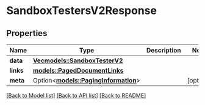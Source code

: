 # SandboxTestersV2Response

## Properties

Name | Type | Description | Notes
------------ | ------------- | ------------- | -------------
**data** | [**Vec<models::SandboxTesterV2>**](SandboxTesterV2.md) |  | 
**links** | [**models::PagedDocumentLinks**](PagedDocumentLinks.md) |  | 
**meta** | Option<[**models::PagingInformation**](PagingInformation.md)> |  | [optional]

[[Back to Model list]](../README.md#documentation-for-models) [[Back to API list]](../README.md#documentation-for-api-endpoints) [[Back to README]](../README.md)


